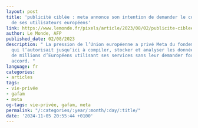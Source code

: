 ```yaml
---
layout: post
title: 'publicité ciblée : meta annonce son intention de demander le consentement
  de ses utilisateurs européens'
link: https://www.lemonde.fr/pixels/article/2023/08/02/publicite-ciblee-meta-annonce-son-intention-de-demander-le-consentement-de-ses-utilisateurs-europeens_6184196_4408996.html
author: Le Monde, AFP
published_date: 02/08/2023
description: " La pression de l’Union européenne a privé Meta du fondement juridique
  qui l’autorisait jusqu’ici à compiler, stocker et analyser les données des centaines
  de millions d’Européens utilisant ses services sans leur demander formellement leur
  accord. "
language: fr
categories:
- articles
tags:
- vie-privée
- gafam
- meta
og-tags: vie-privée, gafam, meta
permalink: "/:categories/:year/:month/:day/:title/"
date: '2024-11-05 20:55:44 +0100'
---
```


